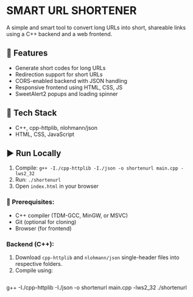 # SMART URL SHORTENER

A simple and smart tool to convert long URLs into short, shareable links using a C++ backend and a web frontend.

## 🚀 Features
- Generate short codes for long URLs
- Redirection support for short URLs
- CORS-enabled backend with JSON handling
- Responsive frontend using HTML, CSS, JS
- SweetAlert2 popups and loading spinner

## 🔧 Tech Stack
- C++, cpp-httplib, nlohmann/json
- HTML, CSS, JavaScript

## ▶️ Run Locally
1. Compile: `g++ -I./cpp-httplib -I./json -o shortenurl main.cpp -lws2_32`
2. Run: `./shortenurl`
3. Open `index.html` in your browser


### 🧩 Prerequisites:
- C++ compiler (TDM-GCC, MinGW, or MSVC)
- Git (optional for cloning)
- Browser (for frontend)

###  Backend (C++):

1. Download `cpp-httplib` and `nlohmann/json` single-header files into respective folders.
2. Compile using:
   ```bash
  g++ -I./cpp-httplib -I./json -o shortenurl main.cpp -lws2_32
  ./shortenurl

